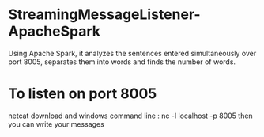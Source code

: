# StreamingMessageListener-ApacheSpark
Using Apache Spark, it analyzes the sentences entered simultaneously over port 8005, separates them into words and finds the number of words.

# To listen on port 8005  
netcat download and windows command line : nc -l localhost -p 8005
then you can write your messages
